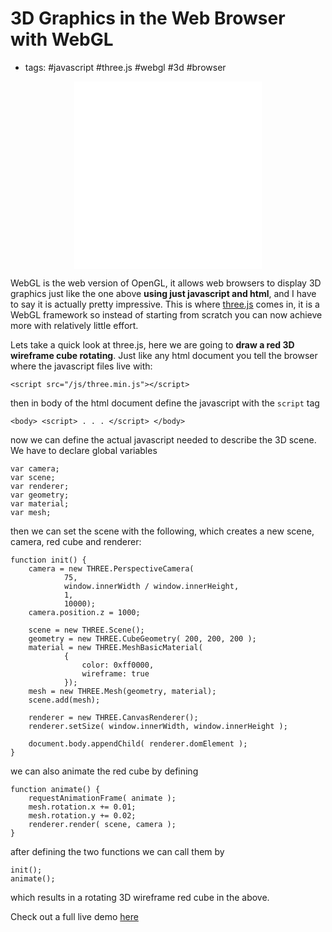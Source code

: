 # 3D Graphics in the Web Browser with WebGL
- tags: #javascript #three.js #webgl #3d #browser

<iframe src="../demos/three.js_box.html"  width="300" height="300"
scrolling="no" frameborder="0" style="display: block; margin-left: auto;
margin-right: auto;"></iframe>

WebGL is the web version of OpenGL, it allows web browsers to display 3D
graphics just like the one above **using just javascript and html**, and I have
to say it is actually pretty impressive. This is where
[three.js](http://mrdoob.github.com/three.js/) comes in, it is a WebGL
framework so instead of starting from scratch you can now achieve more with
relatively little effort.

Lets take a quick look at three.js, here we are going to **draw a red 3D
wireframe cube rotating**. Just like any html document you tell the browser
where the javascript files live with:

    <script src="/js/three.min.js"></script>

then in body of the html document define the javascript with the `script` tag

    <body> <script> . . . </script> </body>

now we can define the actual javascript needed to describe the 3D scene. We
have to declare global variables

    var camera;
    var scene;
    var renderer;
    var geometry;
    var material;
    var mesh;

then we can set the scene with the following, which creates a new scene,
camera, red cube and renderer:

    function init() {
        camera = new THREE.PerspectiveCamera(
                75,
                window.innerWidth / window.innerHeight,
                1,
                10000);
        camera.position.z = 1000;

        scene = new THREE.Scene();
        geometry = new THREE.CubeGeometry( 200, 200, 200 );
        material = new THREE.MeshBasicMaterial(
                {
                    color: 0xff0000,
                    wireframe: true
                });
        mesh = new THREE.Mesh(geometry, material);
        scene.add(mesh);

        renderer = new THREE.CanvasRenderer();
        renderer.setSize( window.innerWidth, window.innerHeight );

        document.body.appendChild( renderer.domElement );
    }

we can also animate the red cube by defining

    function animate() {
        requestAnimationFrame( animate );
        mesh.rotation.x += 0.01;
        mesh.rotation.y += 0.02;
        renderer.render( scene, camera );
    }

after defining the two functions we can call them by

    init();
    animate();

which results in a rotating 3D wireframe red cube in the above.

Check out a full live demo [here](../demos/three.js_box.html)
